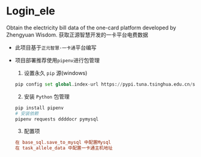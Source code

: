 # Login_ele
Obtain the electricity bill data of the one-card platform developed by Zhengyuan Wisdom.
获取正源智慧开发的一卡平台电费数据
+ 此项目基于`正元智慧·一卡通`平台编写

+ 项目部署推荐使用`pipenv`进行包管理
  1. 设置永久 `pip` 源(windows)
  ```python
  pip config set global.index-url https://pypi.tuna.tsinghua.edu.cn/simple
  ```
  2. 安装 `Python` 包管理
  ```python
  pip install pipenv
  # 安装依赖
  pipenv requests ddddocr pymysql
  ```
  3. 配置项
  ```ini
  在 base_sql.save_to_mysql 中配置Mysql
  在 task_allele_data 中配置一卡通主机地址
  ```
